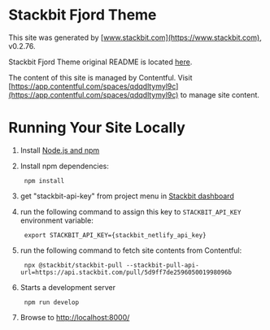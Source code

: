 # Stackbit Fjord Theme

This site was generated by [www.stackbit.com](https://www.stackbit.com), v0.2.76.

Stackbit Fjord Theme original README is located [here](./README.theme.md).

The content of this site is managed by Contentful. Visit [https://app.contentful.com/spaces/qdqdltymyl9c](https://app.contentful.com/spaces/qdqdltymyl9c) to manage site content.

# Running Your Site Locally

1. Install [Node.js and npm](https://nodejs.org/en/)

1. Install npm dependencies:

        npm install

1. get "stackbit-api-key" from project menu in [Stackbit dashboard](https://app.stackbit.com/dashboard)

1. run the following command to assign this key to `STACKBIT_API_KEY` environment variable:

        export STACKBIT_API_KEY={stackbit_netlify_api_key}

1. run the following command to fetch site contents from Contentful:

        npx @stackbit/stackbit-pull --stackbit-pull-api-url=https://api.stackbit.com/pull/5d9ff7de259605001998096b

1. Starts a development server

        npm run develop

1. Browse to [http://localhost:8000/](http://localhost:8000/)
